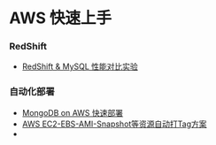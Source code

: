 # AWS 快速上手

### RedShift

* [RedShift & MySQL 性能对比实验](RedShift_MySQL.md)

### 自动化部署

* [MongoDB on AWS 快速部署](MangoDB.md)
* [AWS EC2-EBS-AMI-Snapshot等资源自动打Tag方案](EC2_Auto_Tag.md)
* 


